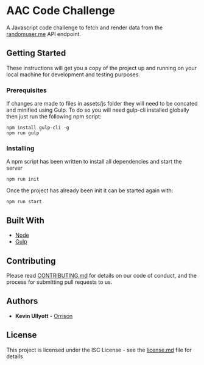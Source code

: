 # AAC Code Challenge

A Javascript code challenge to fetch and render data from the [randomuser.me](https://randomuser.me/) API endpoint.

## Getting Started

These instructions will get you a copy of the project up and running on your local machine for development and testing purposes.

### Prerequisites

If changes are made to files in assets/js folder they will need to be concated and minified using Gulp. To do so you will need gulp-cli installed globally then just run the following npm script:
```
npm install gulp-cli -g
npm run gulp
```

### Installing

A npm script has been written to install all dependencies and start the server

```
npm run init
```

Once the project has already been init it can be started again with:

```
npm run start
```

## Built With

* [Node](https://nodejs.org)
* [Gulp](https://gulpjs.com/)

## Contributing

Please read [CONTRIBUTING.md](https://gist.github.com/PurpleBooth/b24679402957c63ec426) for details on our code of conduct, and the process for submitting pull requests to us.

## Authors

* **Kevin Ullyott** - [Orrison](https://github.com/Orrison)

## License

This project is licensed under the ISC License - see the [license.md](license.md) file for details
